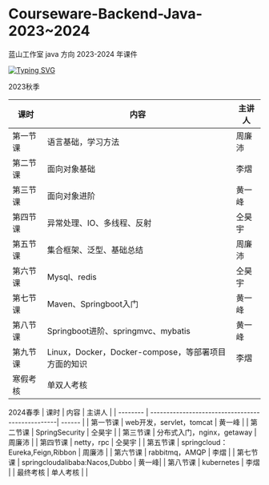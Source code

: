 # Courseware-Backend-Java-2023~2024
蓝山工作室 java 方向 2023-2024 年课件

[![Typing SVG](https://readme-typing-svg.demolab.com/?lines=GOOD+GOOD+STUDY;HAPPY+EVERY+DAY)](https://git.io/typing-svg)

2023秋季

| 课时     | 内容                                                | 主讲人 |
| -------- | -------------------------------------------------| ------ |
| 第一节课 | 语言基础，学习方法                                   | 周廉沛 |
| 第二节课 | 面向对象基础                                         | 李熠 |
| 第三节课 | 面向对象进阶                                        | 黄一峰 |
| 第四节课 | 异常处理、IO、多线程、反射                            | 仝昊宇 |
| 第五节课 | 集合框架、泛型、基础总结                              | 周廉沛 |
| 第六节课 | Mysql、redis                                      | 仝昊宇  |
| 第七节课 | Maven、Springboot入门                               | 黄一峰 |
| 第八节课 | Springboot进阶、springmvc、mybatis                  | 黄一峰 |
| 第九节课 | Linux，Docker，Docker-compose，等部署项目方面的知识    | 李熠   |
| 寒假考核 | 单双人考核                                          |       |

2024春季
| 课时     | 内容                                                | 主讲人 |
| -------- | -------------------------------------------------| ------ |
| 第一节课 | web开发，servlet，tomcat                          | 黄一峰 |
| 第二节课 | SpringSecurity                                    | 仝昊宇 |
| 第三节课 | 分布式入门，nginx，getaway                         | 周廉沛 |
| 第四节课 | netty，rpc                                        | 仝昊宇 |
| 第五节课 | springcloud：Eureka,Feign,Ribbon                | 周廉沛 |
| 第六节课 | rabbitmq，AMQP                                   | 李熠  |
| 第七节课 | springcloudalibaba:Nacos,Dubbo                   | 黄一峰|
| 第八节课 | kubernetes                                              | 李熠 |
| 最终考核 | 单人考核                                        |       |
